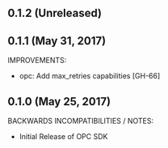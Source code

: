 ## 0.1.2 (Unreleased)

## 0.1.1 (May 31, 2017)

IMPROVEMENTS:

 * opc: Add max_retries capabilities [GH-66]
 
## 0.1.0 (May 25, 2017)

BACKWARDS INCOMPATIBILITIES / NOTES:

 * Initial Release of OPC SDK
